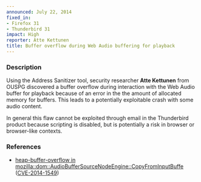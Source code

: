 ```yaml
---
announced: July 22, 2014
fixed_in:
- Firefox 31
- Thunderbird 31
impact: High
reporter: Atte Kettunen
title: Buffer overflow during Web Audio buffering for playback
---
```


<h3>Description</h3>

<p>Using the Address Sanitizer tool, security researcher <strong>Atte
Kettunen</strong> from OUSPG discovered a buffer overflow during interaction
with the Web Audio buffer for playback because of an error in the the amount of
allocated memory for buffers. This leads to a potentially exploitable crash with
some audio content.
</p>

<p class="note">In general this flaw cannot be exploited through email in the
Thunderbird product because scripting is disabled, but is potentially a risk in
browser or browser-like contexts.</p>


<h3>References</h3>

<ul>
  <li><a href="https://bugzilla.mozilla.org/show_bug.cgi?id=1020205">
       heap-buffer-overflow in
mozilla::dom::AudioBufferSourceNodeEngine::CopyFromInputBuffe</a> (<a href="http://cve.mitre.org/cgi-bin/cvename.cgi?name=CVE-2014-1549" class="ex-ref">CVE-2014-1549</a>)</li>
</ul>



